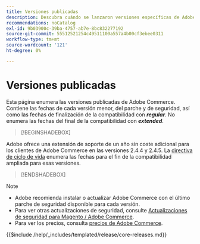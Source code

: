 ```yaml
---
title: Versiones publicadas
description: Descubra cuándo se lanzaron versiones específicas de Adobe Commerce.
recommendations: noCatalog
exl-id: 9b03900c-39ba-4757-ab7e-8bc832277192
source-git-commit: 55512521254c49511100a557a4b00cf3ebee0311
workflow-type: tm+mt
source-wordcount: '121'
ht-degree: 0%

---
```


# Versiones publicadas

Esta página enumera las versiones publicadas de Adobe Commerce. Contiene las fechas de cada versión menor, del parche y de seguridad, así como las fechas de finalización de la compatibilidad con **_regular_**. No enumera las fechas del final de la compatibilidad con **_extended_**.

>[!BEGINSHADEBOX]

Adobe ofrece una extensión de soporte de un año sin coste adicional para los clientes de Adobe Commerce en las versiones 2.4.4 y 2.4.5. La [directiva de ciclo de vida](lifecycle-policy.md) enumera las fechas para el fin de la compatibilidad ampliada para esas versiones.

>[!ENDSHADEBOX]

>[!NOTE]
>
>- Adobe recomienda instalar o actualizar Adobe Commerce con el último parche de seguridad disponible para cada versión.
>- Para ver otras actualizaciones de seguridad, consulte [Actualizaciones de seguridad para Magento / Adobe Commerce](https://helpx.adobe.com/es/security/products/magento.html).
>- Para ver los precios, consulta [precios de Adobe Commerce](https://business.adobe.com/products/magento/pricing.html).

{{$include /help/_includes/templated/release/core-releases.md}}

<!-- Last updated from includes: 2025-08-12 14:32:02 -->
